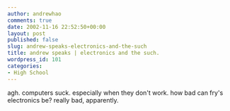 ```yaml
---
author: andrewhao
comments: true
date: 2002-11-16 22:52:50+00:00
layout: post
published: false
slug: andrew-speaks-electronics-and-the-such
title: andrew speaks | electronics and the such.
wordpress_id: 101
categories:
- High School
---
```


agh. computers suck. especially when they don't work. how bad can fry's electronics be? really bad, apparently.
